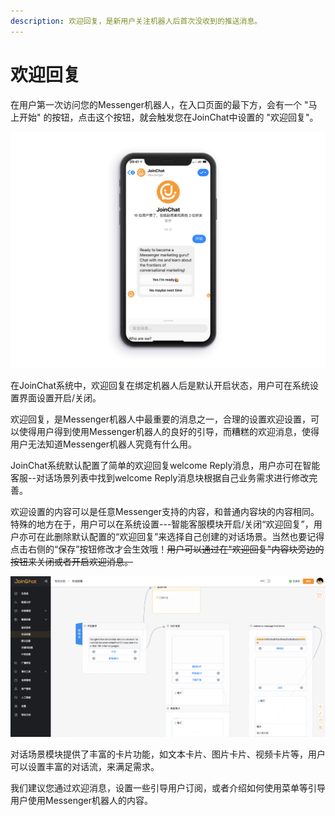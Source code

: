 ```yaml
---
description: 欢迎回复，是新用户关注机器人后首次没收到的推送消息。
---
```


# 欢迎回复

在用户第一次访问您的Messenger机器人，在入口页面的最下方，会有一个 "马上开始" 的按钮，点击这个按钮，就会触发您在JoinChat中设置的 "欢迎回复"。

![&#x793A;&#x4F8B;&#x56FE;](../../.gitbook/assets/image%20%2872%29.png)

在JoinChat系统中，欢迎回复在绑定机器人后是默认开启状态，用户可在系统设置界面设置开启/关闭。

欢迎回复，是Messenger机器人中最重要的消息之一，合理的设置欢迎设置，可以使得用户得到使用Messenger机器人的良好的引导，而糟糕的欢迎消息，使得用户无法知道Messenger机器人究竟有什么用。

JoinChat系统默认配置了简单的欢迎回复welcome Reply消息，用户亦可在智能客服--对话场景列表中找到welcome Reply消息块根据自己业务需求进行修改完善。

欢迎设置的内容可以是任意Messenger支持的内容，和普通内容块的内容相同。特殊的地方在于，用户可以在系统设置---智能客服模块开启/关闭“欢迎回复”，用户亦可在此删除默认配置的“欢迎回复”来选择自己创建的对话场景。当然也要记得点击右侧的“保存”按钮修改才会生效哦！~~用户可以通过在"欢迎回复"内容块旁边的按钮来关闭或者开启欢迎消息。~~

![&#x6B22;&#x8FCE;&#x56DE;&#x590D;](../../.gitbook/assets/image%20%28157%29.png)

对话场景模块提供了丰富的卡片功能，如文本卡片、图片卡片、视频卡片等，用户可以设置丰富的对话流，来满足需求。

我们建议您通过欢迎消息，设置一些引导用户订阅，或者介绍如何使用菜单等引导用户使用Messenger机器人的内容。

